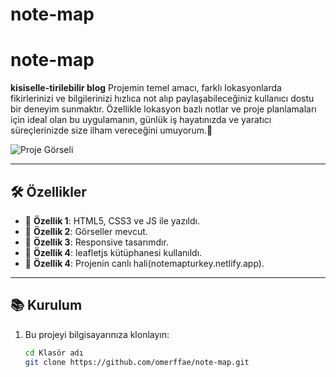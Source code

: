 # note-map

# note-map

**kisiselle-tirilebilir blog** Projemin temel amacı, farklı lokasyonlarda fikirlerinizi ve bilgilerinizi hızlıca not alıp paylaşabileceğiniz kullanıcı dostu bir deneyim sunmaktır. Özellikle lokasyon bazlı notlar ve proje planlamaları için ideal olan bu uygulamanın, günlük iş hayatınızda ve yaratıcı süreçlerinizde size ilham vereceğini umuyorum.🚀  

![Proje Görseli](./images/notemap-gif.gif)  

---

## 🛠️ Özellikler

- 🔹 **Özellik 1**: HTML5, CSS3 ve JS ile yazıldı.
- 🔹 **Özellik 2**: Görseller mevcut.  
- 🔹 **Özellik 3**: Responsive tasarımdır.  
- 🔹 **Özellik 4**: leafletjs kütüphanesi kullanıldı.  
- 🔹 **Özellik 4**: Projenin canlı hali(notemapturkey.netlify.app).  

---

## 📚 Kurulum

1. Bu projeyi bilgisayarınıza klonlayın:  
   ```bash
   cd Klasör adı
   git clone https://github.com/omerffae/note-map.git